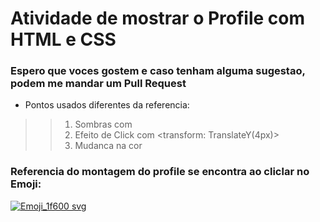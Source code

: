 # Atividade de mostrar o Profile com HTML e CSS

### Espero que voces gostem e caso tenham alguma sugestao, podem me mandar um Pull Request

- Pontos usados diferentes da referencia:
>> 1. Sombras com <Box-Shadow>
>> 2. Efeito de Click com <transform: TranslateY(4px)>
>> 3. Mudanca na cor

### Referencia do montagem do profile se encontra ao cliclar no Emoji:

[![Emoji_1f600 svg](https://github.com/GabrielFernandoS/My-Profile/assets/122811677/e6f296a3-f763-48cd-b668-7685e827eccb)](https://www.youtube.com/watch?v=np3L1lb-Uvs)


